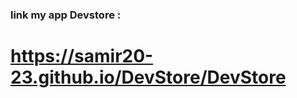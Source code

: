 
### link my app Devstore :
# <a href="https://samir20-23.github.io/DevStore/DevStore" target="_blank" >https://samir20-23.github.io/DevStore/DevStore</a>
